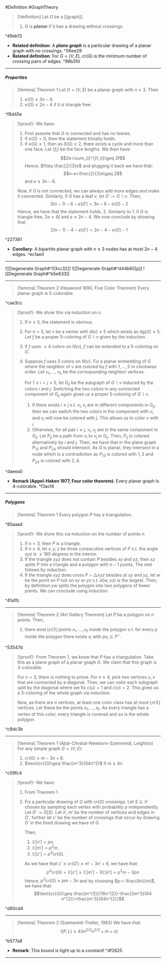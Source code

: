 #Definition #GraphTheory 
> [!definition]
> Let $G$ be a [[graph]]. 
> 1. $G$ is ***planar*** if it has a drawing without crossings.

^49eb13

- **Related definition**: A ***plane graph*** is a particular drawing of a planar graph with no crossings.  ^06ee29
- **Related definition**: For $G=(V,E)$, $\text{cr}(G)$ is the minimum number of crossing pairs of edges. ^98b3fd
---
##### Properties
> [!lemma] Theorem 1
> Let $G=(V,E)$ be a planar graph with $n\geq 3$. Then
> 1. $e(G)\leq 3n-6$.
> 2. $e(G)\leq 2n-4$ if it is triangle free.

^f8d45e

> [!proof]-
> We have:
> 1. First assume that $G$ is connected and has no leaves. 
> 	1. if $e(G)=0$, then the statement trivially holds. 
> 	2. if $e(G)\geq 1$, then as $\delta(G)\geq 2$, there exists a cycle and more than one face. Let $\{ f_{i} \}$ be the face lengths. We then have: $$2e=\sum_{i}^{}f_{i}\geq 3f$$Hence, $f\leq \frac{2}{3}e$ and plugging it back we have that: $$n-e+\frac{2}{3}e\geq 2$$and $e\leq 3n-6$. 
> 	
> 	Now, if $G$ is not connected, we can always add more edges and make it connected. Similarly, if $G$ has a leaf $v$, let $G':= G \backslash v$. Then, $$3(n-1)-6-e(G')=3n-6-e(G)-2$$Hence, we have that the statement holds. 
> 2. Similarly to 1, if $G$ is triangle free, $2e\geq 4f$ and $e\leq 2n-4$. We now conclude by showing that: $$2(n-1)-4-e(G')=2n-4-e(G)-1$$

^227361

- **Corollary**: A bipartite planar graph with $n\geq 3$ nodes has at most $2n-4$ edges. ^ec1ae0
---
![[Degenerate Graph#^03cc32]]
![[Degenerate Graph#^d44b60|p]]
![[Degenerate Graph#^b5e633]]


---
> [!lemma] Theorem 2 (Heawood 1890, Five Color Theorem)
> Every planar graph is $5$-colorable.

^cae3cc

> [!proof]-
> We show this via induction on $n$. 
> 1. If $n\leq 5$, the statement is obvious.
> 2. For $n>5$, let $v$ be a vertex with $d(v)\leq 5$ which exists as $\text{dg}(G)\leq 5$. Let $f$ be a proper $5$-coloring of $G \backslash v$ given by the induction. 
> 	1. if $f$ uses $\leq 4$ colors on $N(v)$, $f$ can be extended to a $5$-coloring on $G$.
> 	2. Suppose $f$ uses $5$ colors on $N(v)$. Fix a planar embedding of $G$ where the neighbor of $v$ are colored by $f$ with $1,\dots,5$ in clockwise order. Let $v_{1},\dots,v_{5}$ be the corresponding neighbor vertices.
> 	   
> 	   For $1\leq i< j\leq 5$, let $G_{ij}$ be the subgraph of $G \backslash v$ induced by the colors $i$ and $j$. Switching the two colors in any connected component of $G_{ij}$ again gives us a proper $5$-coloring of $G \backslash v$. 
> 		1. If there exists $i\neq j$ s.t. $v_{i},v_{j}$ are in different components in $G_{ij}$, then we can switch the two colors in the component with $v_{i}$ and $v_{i}$ will now be colored with $j$. This allows us to color $v$ with $i$. 
> 		2. Otherwise, for all pair $i\neq j$, $v_{i},v_{j}$ are in the same component in $G_{ij}$. Let $P_{ij}$ be a path from $v_{i}$ to $v_{j}$ in $G_{ij}$. Then, $P_{ij}$ is colored alternatively by $i$ and $j$. Then, we have that in the plane graph $P_{13}$ and $P_{24}$ should intersect. As $G$ is planar, they intersect in a node which is a contradiction as $P_{13}$ is colored with $1,3$ and $P_{24}$ is colored with $2,4$. 

^daeea0

- **Remark (Appel-Haken 1977, Four color theorem)**: Every planar graph is $4$-colorable. ^f3acf4
---
##### Polygons
> [!lemma] Theorem 1
> Every polygon $P$ has a triangulation.

^85aaad

> [!proof]-
> We show this via induction on the number of points $n$.
> 1. if $n=3$, then $P$ is a triangle.
> 2. if $n\geq 4$, let $x,y,z$ be three consecutive vertices of $P$ s.t. the angle $xyz$ is $\leq 180$ degress in the interior. 
> 	1. If the triangle $xyz$ does not contain $P$ besides $xy$ and $yz$, then $xz$ splits $P$ into a triangle and a polygon with $n-1$ points. The rest follows by induction. 
> 	2. If the triangle $xyz$ does cross $P\cap \triangle xyz$ besides at $xy$ and $yz$, let $w$ be the point on $P$ not on $xy$ or $yz$ s.t. $d(w,xz)$ is the largest. Then, by definition $yw$ splits the polygon into two polygons of fewer points. We can conclude using induction.

^41a1fc

---
> [!lemma] Theorem 2 (Art Gallery Theorem)
> Let $P$ be a polygon on $n$ points. Then,
> 1. there exist $\left\lfloor n / 3\right\rfloor$ points $x_{1},\dots,x_{\ell}$ inside the polygon s.t. for every $p$ inside the polygon there exists $x_{i}$ with $px_{i}\subseteq P^\circ$.

^53547d

> [!proof]-
> From Theorem 1, we know that $P$ has a triangulation. Take this as a plane graph of a planar graph $G$. We claim that this graph is $3$-colorable.
> 
> For $n=3$, there is nothing to prove. For $n\geq 4$, pick two vertices $u,v$ that are connected by a diagonal. Then, we can color each subgraph split by the diagonal where we fix $c(u)=1$ and $c(v)=2$. This gives us a $3$-coloring of the whole graph via induction.
> 
> Now, as there are $n$ vertices, at least one color class has at most $\left\lfloor n /3\right\rfloor$ vertices. Let these be the points $x_{1},\dots,x_{\ell}$. As every triangle has a vertex of this color, every triangle is covered and so is the whole polygon.

^c8dc3b

 
---
> [!lemma] Theorem 1 (Ajtai-Chvátal-Newborn-Szemerédi, Leighton)
> For any simple graph $G=(V,E)$:
> 1. $\text{cr}(G)\geq m-3n+6$.
> 2. $\text{cr}(G)\geq \frac{m^3}{64n^2}$ if $m\geq 4n$

^c09fc4

> [!proof]-
> We have:
> 1. From Theorem 1. 
> 2. Fix a particular drawing of $G$ with $\text{cr}(G)$ crossings. Let $S\subseteq V$ chosen by sampling each vertex with probability $p$ independently. Let $G':=G[S]$. Let $n',m'$ be the number of vertices and edges in $G'$, further let $c'$ be the number of crossings that occur by drawing $G'$ in the fixed drawing we have of $G$.
>    
>    Then,
>    1. $\mathbb{E}[n']=pn$.
>    2. $\mathbb{E}[m']=p^{2} m$.
>    3. $\mathbb{E}[c']=p^4 \text{cr}(G)$.
>    
>    As we have that $c'\geq \text{cr}(G')\geq m'-3n'+6$, we have that: $$p^4\text{cr}(G)=\mathbb{E}[c']\geq \mathbb{E}[m']-3\mathbb{E}[n']=p^2m-3pn$$Hence, $p^3\text{cr}(G)\geq pm-3n$ and by choosing $p:= \frac{4n}{m}$, we have that: $$\text{cr}(G)\geq \frac{m^{3}}{16n^{2}}-\frac{3m^3}{64 n^{2}}=\frac{m^3}{64n^{2}}$$

^d80cd4

---
> [!lemma] Theorem 2 (Szemerédi-Trotter, 1983)
> We have that: $$I(P,L)\leq 4(m^{2/3}n^{2/3}+m+n)$$

^b577a8

- **Remark**: This bound is tight up to a constant! ^df2625
---
